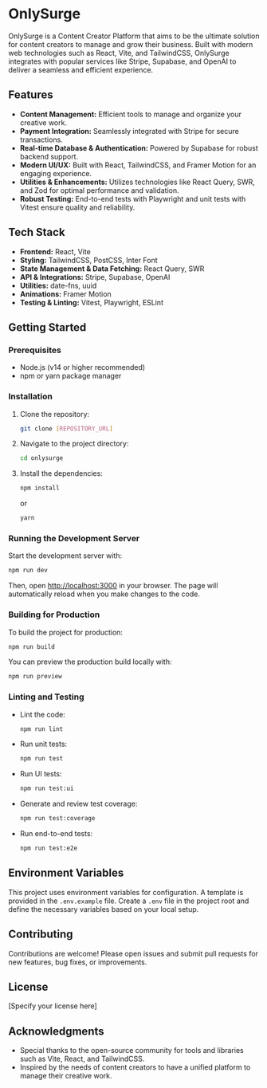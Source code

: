 # OnlySurge

OnlySurge is a Content Creator Platform that aims to be the ultimate solution for content creators to manage and grow their business. Built with modern web technologies such as React, Vite, and TailwindCSS, OnlySurge integrates with popular services like Stripe, Supabase, and OpenAI to deliver a seamless and efficient experience.

## Features

- **Content Management:** Efficient tools to manage and organize your creative work.
- **Payment Integration:** Seamlessly integrated with Stripe for secure transactions.
- **Real-time Database & Authentication:** Powered by Supabase for robust backend support.
- **Modern UI/UX:** Built with React, TailwindCSS, and Framer Motion for an engaging experience.
- **Utilities & Enhancements:** Utilizes technologies like React Query, SWR, and Zod for optimal performance and validation.
- **Robust Testing:** End-to-end tests with Playwright and unit tests with Vitest ensure quality and reliability.

## Tech Stack

- **Frontend:** React, Vite
- **Styling:** TailwindCSS, PostCSS, Inter Font
- **State Management & Data Fetching:** React Query, SWR
- **API & Integrations:** Stripe, Supabase, OpenAI
- **Utilities:** date-fns, uuid
- **Animations:** Framer Motion
- **Testing & Linting:** Vitest, Playwright, ESLint

## Getting Started

### Prerequisites

- Node.js (v14 or higher recommended)
- npm or yarn package manager

### Installation

1. Clone the repository:
   ```sh
   git clone [REPOSITORY_URL]
   ```
2. Navigate to the project directory:
   ```sh
   cd onlysurge
   ```
3. Install the dependencies:
   ```sh
   npm install
   ```
   or
   ```sh
   yarn
   ```

### Running the Development Server

Start the development server with:

```sh
npm run dev
```

Then, open [http://localhost:3000](http://localhost:3000) in your browser. The page will automatically reload when you make changes to the code.

### Building for Production

To build the project for production:

```sh
npm run build
```

You can preview the production build locally with:

```sh
npm run preview
```

### Linting and Testing

- Lint the code:
  ```sh
  npm run lint
  ```
- Run unit tests:
  ```sh
  npm run test
  ```
- Run UI tests:
  ```sh
  npm run test:ui
  ```
- Generate and review test coverage:
  ```sh
  npm run test:coverage
  ```
- Run end-to-end tests:
  ```sh
  npm run test:e2e
  ```

## Environment Variables

This project uses environment variables for configuration. A template is provided in the `.env.example` file. Create a `.env` file in the project root and define the necessary variables based on your local setup.

## Contributing

Contributions are welcome! Please open issues and submit pull requests for new features, bug fixes, or improvements.

## License

[Specify your license here]

## Acknowledgments

- Special thanks to the open-source community for tools and libraries such as Vite, React, and TailwindCSS.
- Inspired by the needs of content creators to have a unified platform to manage their creative work. 